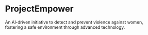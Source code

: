 # ProjectEmpower
 An AI-driven initiative to detect and prevent violence against women, fostering a safe environment through advanced technology.
